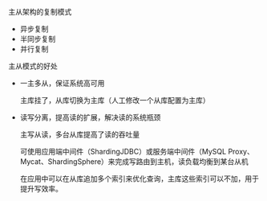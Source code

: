 主从架构的复制模式

- 异步复制
- 半同步复制
- 并行复制





主从模式的好处

- 一主多从，保证系统高可用

  主库挂了，从库切换为主库（人工修改一个从库配置为主库）

- 读写分离，提高读的扩展，解决读的系统瓶颈

  主写从读，多台从库提高了读的吞吐量

  可使用应用端中间件（ShardingJDBC）或服务端中间件（MySQL Proxy、Mycat、ShardingSphere）来完成写路由到主机，读负载均衡到某台从机

  在应用中可以在从库追加多个索引来优化查询，主库这些索引可以不加，用于提升写效率。

